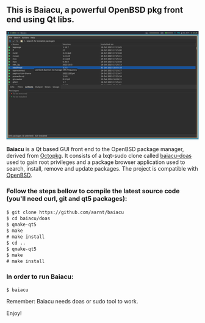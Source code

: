 ## This is Baiacu, a powerful OpenBSD pkg front end using Qt libs.

![Main window](https://raw.githubusercontent.com/aarnt/baiacu/main/baiacu-mainwindow.png)

**Baiacu** is a Qt based GUI front end to the OpenBSD package manager, derived from [Octopkg](http://tintaescura.com/projects/octopkg).
It consists of a lxqt-sudo clone called [baiacu-doas](https://github.com/aarnt/baiacu/tree/main/doas) used to gain root privileges and a package browser application used
to search, install, remove and update packages.
The project is compatible with [OpenBSD](https://www.openbsd.org/).

### Follow the steps bellow to compile the latest source code (you'll need curl, git and qt5 packages):

```
$ git clone https://github.com/aarnt/baiacu
$ cd baiacu/doas
$ qmake-qt5
$ make
# make install
$ cd ..
$ qmake-qt5
$ make
# make install
```

### In order to run Baiacu:

```
$ baiacu
```

Remember: Baiacu needs doas or sudo tool to work.


Enjoy!
